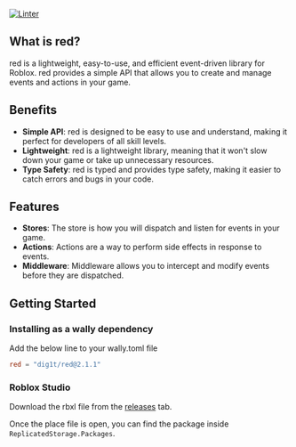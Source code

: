 [![Linter](https://github.com/dig1t/red/actions/workflows/linter.yml/badge.svg?branch=main)](https://github.com/dig1t/red/actions/workflows/linter.yml)

## What is red?
red is a lightweight, easy-to-use, and efficient event-driven library for Roblox.
red provides a simple API that allows you to create and manage events and actions in your game.

## Benefits
- **Simple API**: red is designed to be easy to use and understand, making it perfect for developers of all skill levels.
- **Lightweight**: red is a lightweight library, meaning that it won't slow down your game or take up unnecessary resources.
- **Type Safety**: red is typed and provides type safety, making it easier to catch errors and bugs in your code.

## Features
- **Stores**: The store is how you will dispatch and listen for events in your game.
- **Actions**: Actions are a way to perform side effects in response to events.
- **Middleware**: Middleware allows you to intercept and modify events before they are dispatched.

## Getting Started
### Installing as a wally dependency
Add the below line to your wally.toml file
```toml
red = "dig1t/red@2.1.1"
```
### Roblox Studio
Download the rbxl file from the [releases](https://github.com/dig1t/red/releases) tab.

Once the place file is open, you can find the package inside `ReplicatedStorage.Packages`.
